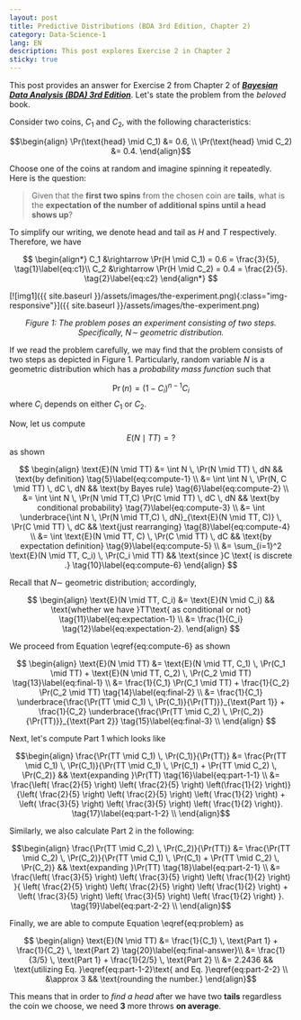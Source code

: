 ```yaml
---
layout: post
title: Predictive Distributions (BDA 3rd Edition, Chapter 2) 
category: Data-Science-1
lang: EN
description: This post explores Exercise 2 in Chapter 2
sticky: true
---
```


This post provides an answer for Exercise 2 from Chapter 2 of [_**Bayesian Data Analysis (BDA) 3rd Edition**_](http://www.stat.columbia.edu/~gelman/book/BDA3.pdf). Let's state the problem from the _beloved_ book.   

Consider two coins, $C_1$ and $C_2$, with the following characteristics:     

$$\begin{align}
\Pr(\text{head} \mid C_1) &= 0.6, \\
\Pr(\text{head} \mid C_2) &= 0.4.     
\end{align}$$

Choose one of the coins at random and imagine spinning it repeatedly.     
Here is the question: 

> Given that the **first two spins** from the chosen coin are **tails**, what is the **expectation of the number of additional spins until a head shows up**?

To simplify our writing, we denote $\text{head}$ and $\text{tail}$ as $H$ and $T$ respectively. Therefore, we have

$$
  \begin{align*}
    C_1 &\rightarrow \Pr(H \mid C_1) = 0.6 = \frac{3}{5}, \tag{1}\label{eq:c1}\\
    C_2 &\rightarrow \Pr(H \mid C_2) = 0.4 = \frac{2}{5}. \tag{2}\label{eq:c2}
  \end{align*}
$$

[![img1]({{ site.baseurl }}/assets/images/the-experiment.png){:class="img-responsive"}]({{ site.baseurl }}/assets/images/the-experiment.png)*<center>$\pmb{\text{Figure 1}}$: The problem poses an experiment consisting of two steps. Specifically, $N \sim$ geometric distribution.</center>*
    

If we read the problem carefully, we may find that the problem consists of two steps as depicted in $\pmb{\text{Figure 1}}$. Particularly, random variable $N$ is a geometric distribution which has a _probability mass function_ such that

$$
  \begin{equation}
    \Pr(n) = (1-C_i)^{n-1} C_i \tag{3}\label{eq:pmf-geometri}
  \end{equation}
$$
where $C_i$ depends on either $C_1$ or $C_2$.    
    
Now, let us compute
   $$ \begin{equation}
    E(N \mid TT) = ? \tag{4}\label{eq:problem} 
   \end{equation}$$
as shown

$$
  \begin{align}
    \text{E}(N \mid TT) &= \int N \, \Pr(N \mid TT) \, dN && \text{by definition} \tag{5}\label{eq:compute-1} \\ 
                   &= \int \int N \, \Pr(N, C \mid TT) \, dC \, dN && \text{by Bayes rule} \tag{6}\label{eq:compute-2} \\ 
                   &= \int \int N \, \Pr(N \mid TT,C) \Pr(C \mid TT) \, dC \, dN && \text{by conditional probability} \tag{7}\label{eq:compute-3} \\ 
                   &= \int \underbrace{\int N \, \Pr(N \mid TT,C) \, dN}_{\text{E}(N \mid TT, C)} \, \Pr(C \mid TT) \, dC && \text{just rearranging} \tag{8}\label{eq:compute-4} \\
                   &= \int \text{E}(N \mid TT, C) \, \Pr(C \mid TT) \, dC && \text{by expectation definition} \tag{9}\label{eq:compute-5} \\
                   &= \sum_{i=1}^2 \text{E}(N \mid TT, C_i) \, \Pr(C_i \mid TT) && \text{since }C \text{ is discrete .}   \tag{10}\label{eq:compute-6}                   
  \end{align}
$$

Recall that $N \sim$ geometric distribution; accordingly, 

$$
  \begin{align}
    \text{E}(N \mid TT, C_i) &= \text{E}(N \mid C_i) && \text{whether we have }TT\text{ as conditional or not} \tag{11}\label{eq:expectation-1} \\
                          &= \frac{1}{C_i}         \tag{12}\label{eq:expectation-2}.
  \end{align}
$$

We proceed from Equation \eqref{eq:compute-6} as shown

$$ \begin{align}
  \text{E}(N \mid TT) &= \text{E}(N \mid TT, C_1) \, \Pr(C_1 \mid TT) +  \text{E}(N \mid TT, C_2) \, \Pr(C_2 \mid TT) \tag{13}\label{eq:final-1} \\
                   &= \frac{1}{C_1} \Pr(C_1 \mid TT) +  \frac{1}{C_2} \Pr(C_2 \mid TT) \tag{14}\label{eq:final-2}   \\
                   &= \frac{1}{C_1} \underbrace{\frac{\Pr(TT \mid C_1) \, \Pr(C_1)}{\Pr(TT)}}_{\text{Part 1}} +  \frac{1}{C_2}  \underbrace{\frac{\Pr(TT \mid C_2) \, \Pr(C_2)}{\Pr(TT)}}_{\text{Part 2}} \tag{15}\label{eq:final-3}   \\
\end{align}
$$

Next, let's compute $\text{Part 1}$ which looks like

$$\begin{align}
  \frac{\Pr(TT \mid C_1) \, \Pr(C_1)}{\Pr(TT)} &= \frac{Pr(TT \mid C_1) \, \Pr(C_1)}{\Pr(TT \mid C_1) \, \Pr(C_1) + \Pr(TT \mid C_2) \, \Pr(C_2)} && \text{expanding }\Pr(TT) \tag{16}\label{eq:part-1-1} \\
     &= \frac{\left( \frac{2}{5} \right) \left( \frac{2}{5} \right) \left(\frac{1}{2} \right)}{\left( \frac{2}{5} \right) \left( \frac{2}{5} \right) \left( \frac{1}{2} \right) + \left( \frac{3}{5} \right) \left( \frac{3}{5} \right) \left( \frac{1}{2} \right)}. \tag{17}\label{eq:part-1-2} \\
\end{align}$$

Similarly, we also calculate $\text{Part 2}$ in the following: 

$$\begin{align}
  \frac{\Pr(TT \mid C_2) \, \Pr(C_2)}{\Pr(TT)} &= \frac{\Pr(TT \mid C_2) \, \Pr(C_2)}{\Pr(TT \mid C_1) \, \Pr(C_1) + \Pr(TT \mid C_2) \, \Pr(C_2)} && \text{expanding }\Pr(TT) \tag{18}\label{eq:part-2-1} \\
     &= \frac{\left( \frac{3}{5} \right) \left( \frac{3}{5} \right) \left( \frac{1}{2} \right) }{ \left( \frac{2}{5} \right) \left( \frac{2}{5} \right) \left( \frac{1}{2} \right) + \left( \frac{3}{5} \right) \left( \frac{3}{5} \right) \left( \frac{1}{2} \right) }. \tag{19}\label{eq:part-2-2} \\
\end{align}$$

Finally, we are able to compute Equation \eqref{eq:problem} as

$$ \begin{align}
  \text{E}(N \mid TT) &= \frac{1}{C_1} \, \text{Part 1} + \frac{1}{C_2} \, \text{Part 2} \tag{20}\label{eq:final-answer}\\
                 &= \frac{1}{3/5} \, \text{Part 1} + \frac{1}{2/5} \, \text{Part 2} \\
                 &= 2.2436   && \text{utilizing Eq. }\eqref{eq:part-1-2}\text{ and Eq. }\eqref{eq:part-2-2} \\
                 &\approx 3 && \text{rounding the number.}
\end{align}$$

This means that in order to _find a head_ after we have two **tails** regardless the coin we choose, we need $\pmb{3}$ more throws **on average**. 
